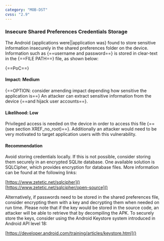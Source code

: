 ```yaml
---
category: "MOB-DST"
cvss: "2.9"
---
```

### Insecure Shared Preferences Credentials Storage
The Android {applications were||application was} found to store sensitive information insecurely in the shared preferences folder on the device. Information such as {==username and password==} is stored in clear-text in the {==FILE PATH==} file, as shown below:

{==PoC==}
#### Impact: Medium
{==OPTION: consider amending impact depending how sensitive the application is==}
An attacker can extract sensitive information from the device {==and hijack user accounts==}.
#### Likelihood: Low
Privileged access is needed on the device in order to access this file {==(see section XREF_no_root)==}. Additionally an attacker would need to be very motivated to target application users with this vulnerability.
#### Recommendation
Avoid storing credentials locally. If this is not possible, consider storing them securely in an encrypted SQLite database. One available solution is SQLCipher, which provides encryption for database files. More information can be found at the following links:

[https://www.zetetic.net/sqlcipher]()
[https://www.zetetic.net/sqlcipher/open-source]()

Alternatively, if passwords need to be stored in the shared preferences file, consider encrypting them with a key and decrypting them when needed on run time. Please note that if the key would be stored in the source code, an attacker will be able to retrieve that by decompiling the APK. To securely store the keys, consider using the Android Keystore system introduced in Android API level 18:

[https://developer.android.com/training/articles/keystore.html]()
